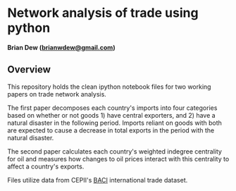 # Network analysis of trade using python
**Brian Dew (brianwdew@gmail.com)**

## Overview
This repository holds the clean ipython notebook files for two working papers on trade network analysis. 

The first paper decomposes each country's imports into four categories based on whether or not goods 1) have central exporters, and 2) have a natural disaster in the following period. Imports reliant on goods with both are expected to cause a decrease in total exports in the period with the natural disaster. 

The second paper calculates each country's weighted indegree centrality for oil and measures how changes to oil prices interact with this centrality to affect a country's exports.

Files utilize data from CEPII's [BACI](http://www.cepii.fr/cepii/en/bdd_modele/presentation.asp?id=1) international trade dataset.
